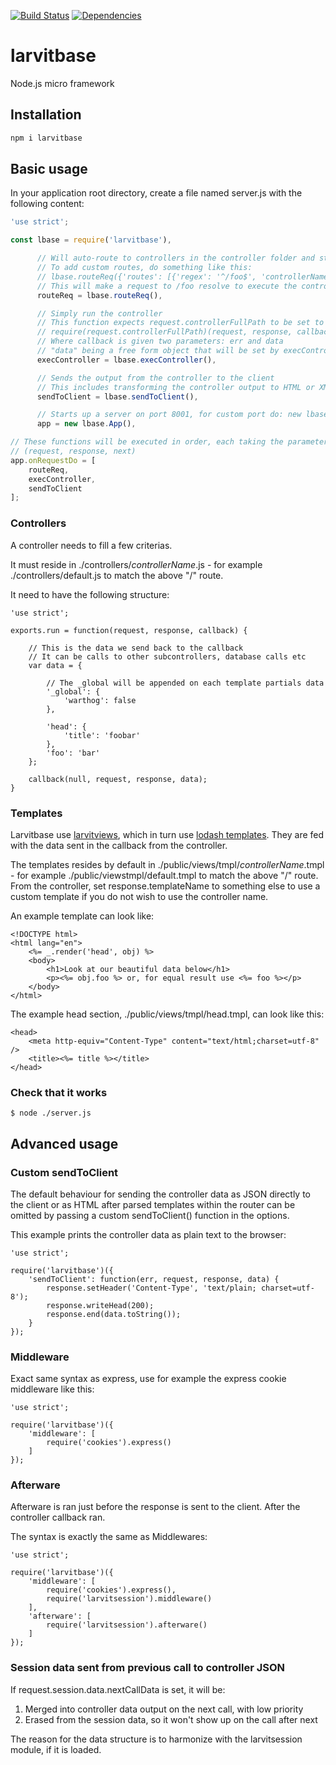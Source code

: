 [![Build Status](https://travis-ci.org/larvit/larvitbase.svg?branch=master)](https://travis-ci.org/larvit/larvitbase) [![Dependencies](https://david-dm.org/larvit/larvitbase.svg)](https://david-dm.org/larvit/larvitbase.svg)

# larvitbase

Node.js micro framework

## Installation

```bash
npm i larvitbase
```

## Basic usage

In your application root directory, create a file named server.js with the following content:

```javascript
'use strict';

const lbase = require('larvitbase'),

      // Will auto-route to controllers in the controller folder and static files in the public folder
      // To add custom routes, do something like this:
      // lbase.routeReq({'routes': [{'regex': '^/foo$', 'controllerName': 'bar'}]})
      // This will make a request to /foo resolve to execute the controller "bar"
      routeReq = lbase.routeReq(),

      // Simply run the controller
      // This function expects request.controllerFullPath to be set to a runnable file, like so:
      // require(request.controllerFullPath)(request, response, callback)
      // Where callback is given two parameters: err and data
      // "data" being a free form object that will be set by execController to request.controllerData
      execController = lbase.execController(),

      // Sends the output from the controller to the client
      // This includes transforming the controller output to HTML or XML or whatever
      sendToClient = lbase.sendToClient(),

      // Starts up a server on port 8001, for custom port do: new lbase.App({'port': 1234})
      app = new lbase.App(),

// These functions will be executed in order, each taking the parameters:
// (request, response, next)
app.onRequestDo = [
	routeReq,
	execController,
	sendToClient
];
```

### Controllers

A controller needs to fill a few criterias.

It must reside in ./controllers/_controllerName_.js - for example ./controllers/default.js to match the above "/" route.

It need to have the following structure:

    'use strict';

    exports.run = function(request, response, callback) {

    	// This is the data we send back to the callback
    	// It can be calls to other subcontrollers, database calls etc
    	var data = {

            // The _global will be appended on each template partials data
            '_global': {
                'warthog': false
            },

    		'head': {
    			'title': 'foobar'
    		},
    		'foo': 'bar'
    	};

    	callback(null, request, response, data);
    }

### Templates

Larvitbase use [larvitviews](https://github.com/larvit/larvitviews), which in turn use [lodash templates](https://lodash.com/docs#template). They are fed with the data sent in the callback from the controller.

The templates resides by default in ./public/views/tmpl/_controllerName_.tmpl - for example ./public/viewstmpl/default.tmpl to match the above "/" route. From the controller, set response.templateName to something else to use a custom template if you do not wish to use the controller name.

An example template can look like:

    <!DOCTYPE html>
    <html lang="en">
    	<%= _.render('head', obj) %>
    	<body>
    		<h1>Look at our beautiful data below</h1>
    		<p><%= obj.foo %> or, for equal result use <%= foo %></p>
    	</body>
    </html>

The example head section, ./public/views/tmpl/head.tmpl, can look like this:

    <head>
    	<meta http-equiv="Content-Type" content="text/html;charset=utf-8" />
    	<title><%= title %></title>
    </head>

### Check that it works

    $ node ./server.js

## Advanced usage

### Custom sendToClient

The default behaviour for sending the controller data as JSON directly to the client or as HTML after parsed templates within the router can be omitted by passing a custom sendToClient() function in the options.

This example prints the controller data as plain text to the browser:

    'use strict';

    require('larvitbase')({
    	'sendToClient': function(err, request, response, data) {
    		response.setHeader('Content-Type', 'text/plain; charset=utf-8');
    		response.writeHead(200);
    		response.end(data.toString());
    	}
    });

### Middleware

Exact same syntax as express, use for example the express cookie middleware like this:

    'use strict';

    require('larvitbase')({
    	'middleware': [
    		require('cookies').express()
    	]
    });

### Afterware

Afterware is ran just before the response is sent to the client. After the controller callback ran.

The syntax is exactly the same as Middlewares:

    'use strict';

    require('larvitbase')({
    	'middleware': [
    		require('cookies').express(),
    		require('larvitsession').middleware()
    	],
    	'afterware': [
    		require('larvitsession').afterware()
    	]
    });

### Session data sent from previous call to controller JSON

If request.session.data.nextCallData is set, it will be:

1. Merged into controller data output on the next call, with low priority
2. Erased from the session data, so it won't show up on the call after next

The reason for the data structure is to harmonize with the larvitsession module, if it is loaded.

